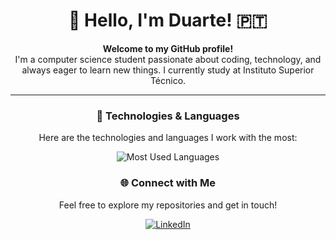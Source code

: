 <div align="center">

# 👋 Hello, I'm Duarte! 🇵🇹

**Welcome to my GitHub profile!**  
I'm a computer science student passionate about coding, technology, and always eager to learn new things. I currently study at Instituto Superior Técnico.  

---

### 🚀 Technologies & Languages
Here are the technologies and languages I work with the most:

<p>
  <img src="https://github-readme-stats.vercel.app/api/top-langs?username=duartelaia&show_icons=true&locale=en&layout=compact&theme=dark&hide=shell,jupyter%20notebook" alt="Most Used Languages" />
</p>

### 🌐 Connect with Me
Feel free to explore my repositories and get in touch!

[![LinkedIn](https://img.shields.io/badge/LinkedIn-blue?style=flat&logo=linkedin)](https://www.linkedin.com/in/duartelaia)

</div>
